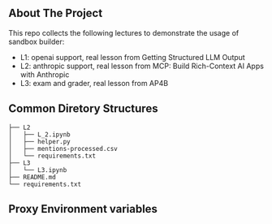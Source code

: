 ## About The Project
This repo collects the following lectures to demonstrate the usage of sandbox builder:
- L1: openai support, real lesson from Getting Structured LLM Output
- L2: anthropic support, real lesson from MCP: Build Rich-Context AI Apps with Anthropic
- L3: exam and grader, real lesson from AP4B


## Common Diretory Structures
```
├── L2
│   ├── L_2.ipynb
│   ├── helper.py
│   ├── mentions-processed.csv
│   └── requirements.txt
├── L3
│   └── L3.ipynb
├── README.md
└── requirements.txt
```

## Proxy Environment variables
